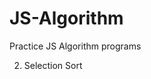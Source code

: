 # JS-Algorithm
Practice JS Algorithm programs

2. <a src="https://github.com/sakthiprakash/JS-Algorithm/blob/master/Selection%20Sort">Selection Sort</a>
